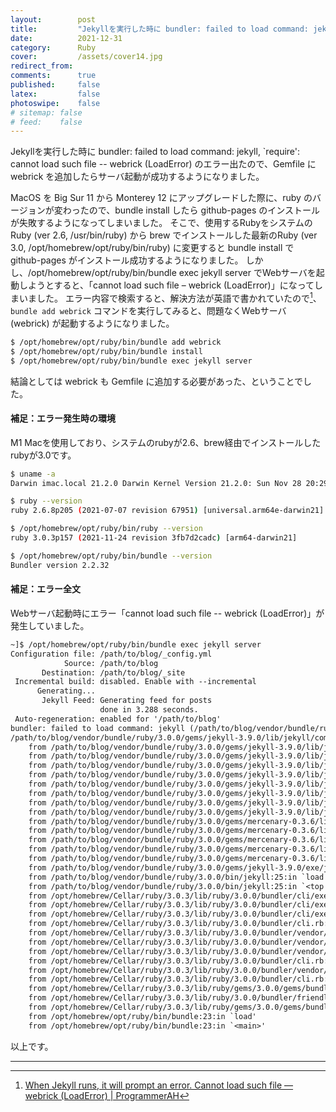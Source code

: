 ```yaml
---
layout:        post
title:         "Jekyllを実行した時に bundler: failed to load command: jekyll, `require': cannot load such file -- webrick (LoadError) が出るときの対処法"
date:          2021-12-31
category:      Ruby
cover:         /assets/cover14.jpg
redirect_from:
comments:      true
published:     false
latex:         false
photoswipe:    false
# sitemap: false
# feed:    false
---
```


Jekyllを実行した時に bundler: failed to load command: jekyll, `require': cannot load such file -- webrick (LoadError) のエラー出たので、Gemfile に webrick を追加したらサーバ起動が成功するようになりました。

MacOS を Big Sur 11 から Monterey 12 にアップグレードした際に、ruby のバージョンが変わったので、bundle install したら github-pages のインストールが失敗するようになってしまいました。
そこで、使用するRubyをシステムのRuby (ver 2.6, /usr/bin/ruby) から brew でインストールした最新のRuby (ver 3.0, /opt/homebrew/opt/ruby/bin/ruby) に変更すると bundle install で github-pages がインストール成功するようになりました。
しかし、/opt/homebrew/opt/ruby/bin/bundle exec jekyll server でWebサーバを起動しようとすると、「cannot load such file – webrick (LoadError)」になってしまいました。
エラー内容で検索すると、解決方法が英語で書かれていたので[^1]、`bundle add webrick` コマンドを実行してみると、問題なくWebサーバ (webrick) が起動するようになりました。

```bash
$ /opt/homebrew/opt/ruby/bin/bundle add webrick
$ /opt/homebrew/opt/ruby/bin/bundle install
$ /opt/homebrew/opt/ruby/bin/bundle exec jekyll server
```

結論としては webrick も Gemfile に追加する必要があった、ということでした。

#### 補足：エラー発生時の環境
M1 Macを使用しており、システムのrubyが2.6、brew経由でインストールしたrubyが3.0です。
```bash
$ uname -a
Darwin imac.local 21.2.0 Darwin Kernel Version 21.2.0: Sun Nov 28 20:29:10 PST 2021; root:xnu-8019.61.5~1/RELEASE_ARM64_T8101 arm64

$ ruby --version
ruby 2.6.8p205 (2021-07-07 revision 67951) [universal.arm64e-darwin21]

$ /opt/homebrew/opt/ruby/bin/ruby --version
ruby 3.0.3p157 (2021-11-24 revision 3fb7d2cadc) [arm64-darwin21]

$ /opt/homebrew/opt/ruby/bin/bundle --version
Bundler version 2.2.32
```

#### 補足：エラー全文
Webサーバ起動時にエラー「cannot load such file -- webrick (LoadError)」が発生していました。
```txt
~]$ /opt/homebrew/opt/ruby/bin/bundle exec jekyll server
Configuration file: /path/to/blog/_config.yml
            Source: /path/to/blog
       Destination: /path/to/blog/_site
 Incremental build: disabled. Enable with --incremental
      Generating...
       Jekyll Feed: Generating feed for posts
                    done in 3.288 seconds.
 Auto-regeneration: enabled for '/path/to/blog'
bundler: failed to load command: jekyll (/path/to/blog/vendor/bundle/ruby/3.0.0/bin/jekyll)
/path/to/blog/vendor/bundle/ruby/3.0.0/gems/jekyll-3.9.0/lib/jekyll/commands/serve/servlet.rb:3:in `require': cannot load such file -- webrick (LoadError)
	from /path/to/blog/vendor/bundle/ruby/3.0.0/gems/jekyll-3.9.0/lib/jekyll/commands/serve/servlet.rb:3:in `<top (required)>'
	from /path/to/blog/vendor/bundle/ruby/3.0.0/gems/jekyll-3.9.0/lib/jekyll/commands/serve.rb:184:in `require_relative'
	from /path/to/blog/vendor/bundle/ruby/3.0.0/gems/jekyll-3.9.0/lib/jekyll/commands/serve.rb:184:in `setup'
	from /path/to/blog/vendor/bundle/ruby/3.0.0/gems/jekyll-3.9.0/lib/jekyll/commands/serve.rb:102:in `process'
	from /path/to/blog/vendor/bundle/ruby/3.0.0/gems/jekyll-3.9.0/lib/jekyll/commands/serve.rb:93:in `block in start'
	from /path/to/blog/vendor/bundle/ruby/3.0.0/gems/jekyll-3.9.0/lib/jekyll/commands/serve.rb:93:in `each'
	from /path/to/blog/vendor/bundle/ruby/3.0.0/gems/jekyll-3.9.0/lib/jekyll/commands/serve.rb:93:in `start'
	from /path/to/blog/vendor/bundle/ruby/3.0.0/gems/jekyll-3.9.0/lib/jekyll/commands/serve.rb:75:in `block (2 levels) in init_with_program'
	from /path/to/blog/vendor/bundle/ruby/3.0.0/gems/mercenary-0.3.6/lib/mercenary/command.rb:220:in `block in execute'
	from /path/to/blog/vendor/bundle/ruby/3.0.0/gems/mercenary-0.3.6/lib/mercenary/command.rb:220:in `each'
	from /path/to/blog/vendor/bundle/ruby/3.0.0/gems/mercenary-0.3.6/lib/mercenary/command.rb:220:in `execute'
	from /path/to/blog/vendor/bundle/ruby/3.0.0/gems/mercenary-0.3.6/lib/mercenary/program.rb:42:in `go'
	from /path/to/blog/vendor/bundle/ruby/3.0.0/gems/mercenary-0.3.6/lib/mercenary.rb:19:in `program'
	from /path/to/blog/vendor/bundle/ruby/3.0.0/gems/jekyll-3.9.0/exe/jekyll:15:in `<top (required)>'
	from /path/to/blog/vendor/bundle/ruby/3.0.0/bin/jekyll:25:in `load'
	from /path/to/blog/vendor/bundle/ruby/3.0.0/bin/jekyll:25:in `<top (required)>'
	from /opt/homebrew/Cellar/ruby/3.0.3/lib/ruby/3.0.0/bundler/cli/exec.rb:58:in `load'
	from /opt/homebrew/Cellar/ruby/3.0.3/lib/ruby/3.0.0/bundler/cli/exec.rb:58:in `kernel_load'
	from /opt/homebrew/Cellar/ruby/3.0.3/lib/ruby/3.0.0/bundler/cli/exec.rb:23:in `run'
	from /opt/homebrew/Cellar/ruby/3.0.3/lib/ruby/3.0.0/bundler/cli.rb:478:in `exec'
	from /opt/homebrew/Cellar/ruby/3.0.3/lib/ruby/3.0.0/bundler/vendor/thor/lib/thor/command.rb:27:in `run'
	from /opt/homebrew/Cellar/ruby/3.0.3/lib/ruby/3.0.0/bundler/vendor/thor/lib/thor/invocation.rb:127:in `invoke_command'
	from /opt/homebrew/Cellar/ruby/3.0.3/lib/ruby/3.0.0/bundler/vendor/thor/lib/thor.rb:392:in `dispatch'
	from /opt/homebrew/Cellar/ruby/3.0.3/lib/ruby/3.0.0/bundler/cli.rb:31:in `dispatch'
	from /opt/homebrew/Cellar/ruby/3.0.3/lib/ruby/3.0.0/bundler/vendor/thor/lib/thor/base.rb:485:in `start'
	from /opt/homebrew/Cellar/ruby/3.0.3/lib/ruby/3.0.0/bundler/cli.rb:25:in `start'
	from /opt/homebrew/Cellar/ruby/3.0.3/lib/ruby/gems/3.0.0/gems/bundler-2.2.32/exe/bundle:49:in `block in <top (required)>'
	from /opt/homebrew/Cellar/ruby/3.0.3/lib/ruby/3.0.0/bundler/friendly_errors.rb:103:in `with_friendly_errors'
	from /opt/homebrew/Cellar/ruby/3.0.3/lib/ruby/gems/3.0.0/gems/bundler-2.2.32/exe/bundle:37:in `<top (required)>'
	from /opt/homebrew/opt/ruby/bin/bundle:23:in `load'
	from /opt/homebrew/opt/ruby/bin/bundle:23:in `<main>'
```

以上です。


---

[^1]: [When Jekyll runs, it will prompt an error. Cannot load such file — webrick (LoadError) \| ProgrammerAH](https://programmerah.com/when-jekyll-runs-it-will-prompt-an-error-cannot-load-such-file-webrick-loaderror-41724/)
